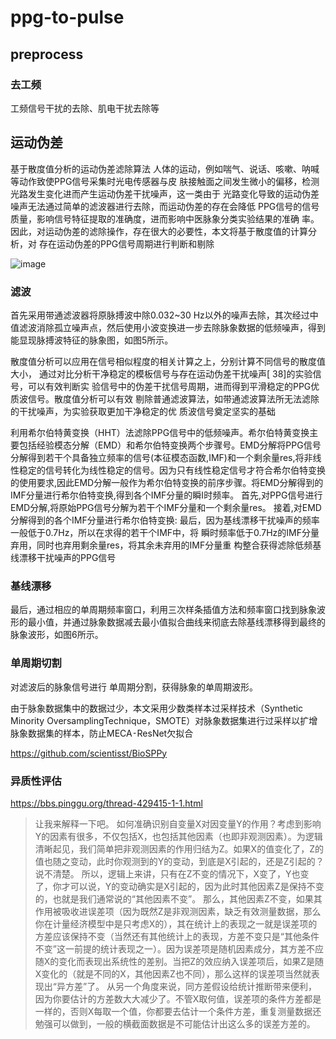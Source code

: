 # ppg-to-pulse


## preprocess

### 去工频

工频信号干扰的去除、肌电干扰去除等

## 运动伪差

基于散度值分析的运动伪差滤除算法 
人体的运动，例如喘气、说话、咳嗽、呐喊等动作致使PPG信号采集时光电传感器与皮
肤接触面之间发生微小的偏移，检测光路发生变化进而产生运动伪差干扰噪声，这一类由于
光路变化导致的运动伪差噪声无法通过简单的滤波器进行去除，而运动伪差的存在会降低
PPG信号的信号质量，影响信号特征提取的准确度，进而影响中医脉象分类实验结果的准确
率。因此，对运动伪差的滤除操作，存在很大的必要性，本文将基于散度值的计算分析，对
存在运动伪差的PPG信号周期进行判断和剔除

![image](https://github.com/wanghaisheng/ppg-to-pulse/assets/2363295/8beac941-c574-49f7-8ee5-25e6d5dc5000)



### 滤波

首先采用带通滤波器将原脉搏波中除0.032~30 Hz以外的噪声去除，其次经过中值滤波消除孤立噪声点，然后使用小波变换进一步去除脉象数据的低频噪声，得到能显现脉搏波特征的脉象图，如图5所示。

散度值分析可以应用在信号相似程度的相关计算之上，分别计算不同信号的散度值大小，
通过对比分析干净稳定的模板信号与存在运动伪差干扰噪声[
38]的实验信号，可以有效判断实
验信号中的伪差干扰信号周期，进而得到平滑稳定的PPG优质波信号。散度值分析可以有效
剔除普通滤波算法，如带通滤波算法所无法滤除的干扰噪声，为实验获取更加干净稳定的优
质波信号奠定坚实的基础


利用希尔伯特黄变换（HHT）法滤除PPG信号中的低频噪声。希尔伯特黄变换主要包括经验模态分解（EMD）和希尔伯特变换两个步骤号。EMD分解将PPG信号分解得到若干个具备独立频率的信号(本征模态函数,IMF)和一个剩余量res,将非线性稳定的信号转化为线性稳定的信号。因为只有线性稳定信号才符合希尔伯特变换的使用要求,因此EMD分解一般作为希尔伯特变换的前序步骤。将EMD分解得到的IMF分量进行希尔伯特变换,得到各个IMF分量的瞬I时频率。
首先,对PPG信号进行EMD分解,将原始PPG信号分解为若干个IMF分量和一个剩余量res。
接着,对EMD分解得到的各个IMF分量进行希尔伯特变换:
最后，因为基线漂移干扰噪声的频率一般低于0.7Hz，所以在求得的若干个IMF中，将
瞬时频率低于0.7Hz的IMF分量弃用，同时也弃用剩余量res，将其余未弃用的IMF分量重
构整合获得滤除低频基线漂移干扰噪声的PPG信号



### 基线漂移 

最后，通过相应的单周期频率窗口，利用三次样条插值方法和频率窗口找到脉象波形的最小值，并通过脉象数据减去最小值拟合曲线来彻底去除基线漂移得到最终的脉象波形，如图6所示。

### 单周期切割


对滤波后的脉象信号进行 单周期分割，获得脉象的单周期波形。

由于脉象数据集中的数据过少，本文采用少数类样本过采样技术（Synthetic Minority OversamplingTechnique，SMOTE）对脉象数据集进行过采样以扩增脉象数据集的样本，防止MECA⁃ResNet欠拟合


https://github.com/scientisst/BioSPPy


### 异质性评估

https://bbs.pinggu.org/thread-429415-1-1.html

>让我来解释一下吧。
如何准确识别自变量X对因变量Y的作用？考虑到影响Y的因素有很多，不仅包括X，也包括其他因素（也即非观测因素）。为逻辑清晰起见，我们简单把非观测因素的作用归结为Z。如果X的值变化了，Z的值也随之变动，此时你观测到的Y的变动，到底是X引起的，还是Z引起的？说不清楚。
所以，逻辑上来讲，只有在Z不变的情况下，X变了，Y也变了，你才可以说，Y的变动确实是X引起的，因为此时其他因素Z是保持不变的，也就是我们通常说的“其他因素不变”。
那么，其他因素Z不变，如果其作用被吸收进误差项（因为既然Z是非观测因素，缺乏有效测量数据，那么你在计量经济模型中是只考虑X的），其在统计上的表现之一就是误差项的方差应该保持不变（当然还有其他统计上的表现，方差不变只是“其他条件不变”这一前提的统计表现之一）。因为误差项是随机因素成分，其方差不应随X的变化而表现出系统性的差别。当把Z的效应纳入误差项后，如果Z是随X变化的（就是不同的X，其他因素Z也不同），那么这样的误差项当然就表现出“异方差”了。
从另一个角度来说，同方差假设给统计推断带来便利，因为你要估计的方差数大大减少了。不管X取何值，误差项的条件方差都是一样的，否则X每取一个值，你都要去估计一个条件方差，重复测量数据还勉强可以做到，一般的横截面数据是不可能估计出这么多的误差方差的。
